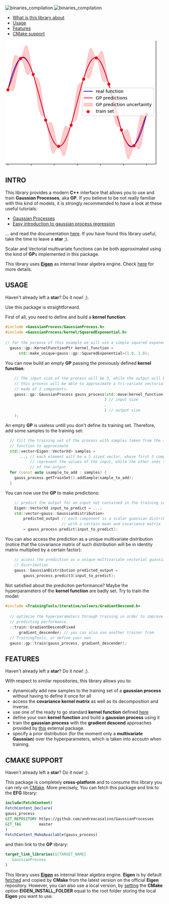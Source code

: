 ![binaries_compilation](https://github.com/andreacasalino/GaussianProcesses/actions/workflows/installArtifacts.yml/badge.svg)
![binaries_compilation](https://github.com/andreacasalino/GaussianProcesses/actions/workflows/runTests.yml/badge.svg)

- [What is this library about](#intro)
- [Usage](#usage)
- [Features](#features)
- [CMake support](#cmake-support)


![How the predictions with Gaussian Processes look like:](sample.png)

## INTRO

This library provides a modern **C++** interface that allows you to use and train **Gaussian Processes**, aka **GP**.
If you believe to be not really familiar with this kind of models, it is strongly recommended to have a look at these useful tutorials:

- [Gaussian Processes](https://www.youtube.com/watch?v=UBDgSHPxVME&t=794s)
- [Easy introduction to gaussian process regression](https://www.youtube.com/watch?v=iDzaoEwd0N0)

... and read the documentation [here](doc/Gaussian_Process.pdf). If you have found this library useful, take the time to leave a **star** ;).

Scalar and Vectorial multivariate functions can be both approximated using the kind of **GP**s implemented in this package.

This library uses [**Eigen**](https://gitlab.com/libeigen/eigen) as internal linear algebra engine. Check [here](#cmake-support) for more details.

## USAGE

Haven't already left a **star**? Do it now! ;).

Use this package is straightforward.

First of all, you need to define and build a **kernel function**:
```cpp
#include <GaussianProcess/GaussianProcess.h>
#include <GaussianProcess/kernel/SquaredExponential.h>

// for the purpose of this example we will use a simple squared exponential
  gauss::gp::KernelFunctionPtr kernel_function =
      std::make_unique<gauss::gp::SquaredExponential>(1.0, 1.0);
```

You can now build an empty **GP** passing the previously defined **kernel function**:
```cpp
    // The input size of the process will be 3, while the output will be 2, i.e.
    // this process will be able to approximate a tri-variate vectorial function
    // made of 2 components.
    gauss::gp::GaussianProcess gauss_process(std::move(kernel_function),
                                            3 // input size
                                            ,
                                            2 // output size
    );
```

An empty **GP** is useless untill you don't define its training set. Therefore, add some samples to the training set:
```cpp
  // fill the training set of the process with samples taken from the (unknown)
  // function to approximate
  std::vector<Eigen::VectorXd> samples =
      ...; // each element will be a 5 sized vector, whose first 3 components
           // represent the values of the input, while the other ones the values
           // of the output
  for (const auto &sample_to_add : samples) {
    gauss_process.getTrainSet().addSample(sample_to_add);
  }
```

You can now use the **GP** to make predictions:
```cpp
    // predict the output for an input not contained in the training set
    Eigen::VectorXd input_to_predict = ...;
    std::vector<gauss::GaussianDistribution>
        predicted_output // each component is a scalar guassian distribution
                         // with a certain mean and covariance matrix
        = gauss_process.predict(input_to_predict);
```
You can also access the prediction as a unique multivariate distribution (notice that the covariance matrix of such distribution will be in identity matrix multiplied by a certain factor):
```cpp
    // access the prediction as a unique multivariate vectorial guassian
    // distribution
    gauss::GaussianDistribution predicted_output =
        gauss_process.predict3(input_to_predict);
```

Not satisfied about the prediciton performance? Maybe the hyperparameters of the **kernel function** are badly set. Try to train the model:
```cpp
#include <TrainingTools/iterative/solvers/GradientDescend.h>

  // optimize the hyperparameters through training in order to improve
  // predicting performance.
  ::train::GradientDescendFixed
      gradient_descender; // you can also use another trainer from
  // TrainingTools, or define your own
  gauss::gp::train(gauss_process, gradient_descender);
```

## FEATURES

Haven't already left a **star**? Do it now! ;).

With respect to similar repositories, this library allows you to:
- dynamically add new samples to the training set of a **gaussian process** without having to define it once for all
- access the **covariance kernel matrix** as well as its decomposition and inverse.
- use one of the ready to go standard **kernel function** defined [here](src/header/GaussianProcess/kernel/)
- define your own **kernel function** and build a **gaussian process** using it
- train the **gaussian process** with the **gradient descend** approaches provided by [this](https://github.com/andreacasalino/TrainingTools) external package.
- specify a prior distribution (for the moment only a **multivariate Gaussian**) over the hyperparameters, which is taken into accoutn when training.

## CMAKE SUPPORT

Haven't already left a **star**? Do it now! ;).


This package is completely **cross-platform** and to consume this library you can rely on [CMake](https://cmake.org).
More precisely, You can fetch this package and link to the **EFG** library:
```cmake
include(FetchContent)
FetchContent_Declare(
gauss_process
GIT_REPOSITORY https://github.com/andreacasalino/GaussianProcesses
GIT_TAG        master
)
FetchContent_MakeAvailable(gauss_process)
```

and then link to the **GP** library:
```cmake
target_link_libraries(${TARGET_NAME}
   GaussianProcess
)
```

This library uses [**Eigen**](https://gitlab.com/libeigen/eigen) as internal linear algebra engine. 
**Eigen** is by default [fetched](https://cmake.org/cmake/help/latest/module/FetchContent.html) and copied by **CMake** from the latest version on the official **Eigen** repository.
However, you can also use a local version, by [setting](https://www.youtube.com/watch?v=LxHV-KNEG3k&t=1s) the **CMake** option **EIGEN_INSTALL_FOLDER** equal to the root folder storing the local **Eigen** you want to use.
